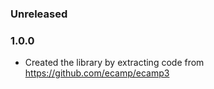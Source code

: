 ### Unreleased


### 1.0.0
- Created the library by extracting code from https://github.com/ecamp/ecamp3
